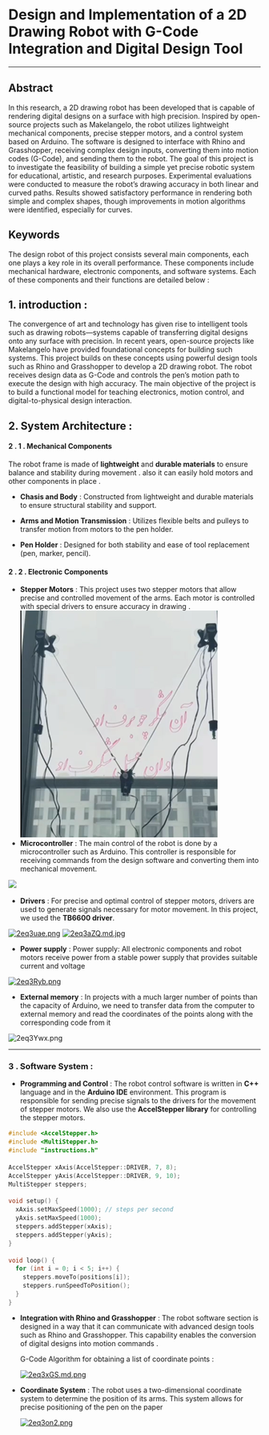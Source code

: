 
# Design and Implementation of a 2D Drawing Robot with G-Code Integration and Digital Design Tool 
___
## Abstract 
In this research, a 2D drawing robot has been developed that is capable of rendering digital designs on a surface with high precision. Inspired by open-source projects such as Makelangelo, the robot utilizes lightweight mechanical components, precise stepper motors, and a control system based on Arduino. The software is designed to interface with Rhino and Grasshopper, receiving complex design inputs, converting them into motion codes (G-Code), and sending them to the robot. The goal of this project is to investigate the feasibility of building a simple yet precise robotic system for educational, artistic, and research purposes. Experimental evaluations were conducted to measure the robot’s drawing accuracy in both linear and curved paths. Results showed satisfactory performance in rendering both simple and complex shapes, though improvements in motion algorithms were identified, especially for curves.


## Keywords 
   The design robot of this project consists several main components, each one plays a key role in its overall performance. These components include mechanical hardware, electronic components, and software systems. Each of these components and their functions are detailed below :   

## 1. introduction :
The convergence of art and technology has given rise to intelligent tools such as drawing robots—systems capable of transferring digital designs onto any surface with precision. In recent years, open-source projects like Makelangelo have provided foundational concepts for building such systems. This project builds on these concepts using powerful design tools such as Rhino and Grasshopper to develop a 2D drawing robot. The robot receives design data as G-Code and controls the pen’s motion path to execute the design with high accuracy. The main objective of the project is to build a functional model for teaching electronics, motion control, and digital-to-physical design interaction.
## 2. System Architecture :


#### 2 . 1 . Mechanical Components
The robot frame is made of **lightweight** and **durable materials** to ensure balance and stability during movement . also it can easily hold motors and other components in place .



* **Chasis and Body** : Constructed from lightweight and durable materials to ensure structural stability and support.

* **Arms and Motion Transmission** :
Utilizes flexible belts and pulleys to transfer motion from motors to the pen holder.

* **Pen Holder** : Designed for both stability and ease of tool replacement (pen, marker, pencil).

#### 2 . 2 . Electronic Components


* **Stepper Motors** :
  This project uses two stepper motors that allow precise and controlled movement of the arms. Each motor is controlled with special drivers to ensure accuracy in drawing . 
![](https://github.com/Goldenstarcom/Plotter/blob/Plotter_Photos/02.png)
* **Microcontroller** :
The main control of the robot is done by a microcontroller such as Arduino. This controller is responsible for receiving commands from the design software and converting them into mechanical movement.

![](https://store.arduino.cc/cdn/shop/files/A000066_03.front_643x483.jpg?v=1727098250)


* **Drivers** :
For precise and optimal control of stepper motors, drivers are used to generate signals necessary for motor movement. In this project, we used the **TB6600 driver**. 


[![2eq3uae.png](https://iili.io/2eq3uae.png)](https://freeimage.host/)
[![2eq3aZQ.md.jpg](https://iili.io/2eq3aZQ.md.jpg)](https://freeimage.host/i/2eq3aZQ)



* **Power supply** :
Power supply: All electronic components and robot motors receive power from a stable power supply that provides suitable current and voltage


 [![2eq3Ryb.png](https://iili.io/2eq3Ryb.png)](https://freeimage.host/)

* **External memory** :
In projects with a much larger number of points than the capacity of Arduino, we need to transfer data from the computer to external memory and read the coordinates of the points along with the corresponding code from it

<img src="https://ae04.alicdn.com/kf/S8218c784b2b2498d9b457b153b37cdaas.jpg_640x640q90.jpg" width="200" height="200" alt="2eq3Ywx.png" border="0" ></a>

*** 

### 3 . Software System   :
* **Programming and Control** :
The robot control software is written in **C++** language and in the **Arduino IDE** environment. This program is responsible for sending precise signals to the drivers for the movement of stepper motors. We also use the **AccelStepper library** for controlling the stepper motors.  

```c++
#include <AccelStepper.h>
#include <MultiStepper.h>
#include "instructions.h"

AccelStepper xAxis(AccelStepper::DRIVER, 7, 8);
AccelStepper yAxis(AccelStepper::DRIVER, 9, 10);
MultiStepper steppers;

void setup() {
  xAxis.setMaxSpeed(1000); // steps per second
  yAxis.setMaxSpeed(1000);
  steppers.addStepper(xAxis);
  steppers.addStepper(yAxis);
}

void loop() {
  for (int i = 0; i < 5; i++) {
    steppers.moveTo(positions[i]);
    steppers.runSpeedToPosition();
  }
}
```


* **Integration with Rhino and Grasshopper** :
The robot software section is designed in a way that it can communicate with advanced design tools such as Rhino and Grasshopper. This capability enables the conversion of digital designs into motion commands .

    G-Code Algorithm for obtaining a list of coordinate points : 

    [![2eq3xGS.md.png](https://iili.io/2eq3xGS.md.png)](https://freeimage.host/i/2eq3xGS)


    
* **Coordinate System** :
The robot uses a two-dimensional coordinate system to determine the position of its arms. This system allows for precise positioning of the pen on the paper

    [![2eq3on2.png](https://iili.io/2eq3on2.png)](https://freeimage.host/)
